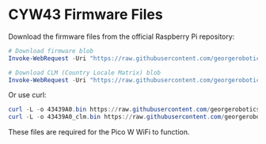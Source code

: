 # CYW43 Firmware Files

Download the firmware files from the official Raspberry Pi repository:

```powershell
# Download firmware blob
Invoke-WebRequest -Uri "https://raw.githubusercontent.com/georgerobotics/cyw43-driver/main/firmware/43439A0.bin" -OutFile "43439A0.bin"

# Download CLM (Country Locale Matrix) blob  
Invoke-WebRequest -Uri "https://raw.githubusercontent.com/georgerobotics/cyw43-driver/main/firmware/43439A0_clm.bin" -OutFile "43439A0_clm.bin"
```

Or use curl:
```powershell
curl -L -o 43439A0.bin https://raw.githubusercontent.com/georgerobotics/cyw43-driver/main/firmware/43439A0.bin
curl -L -o 43439A0_clm.bin https://raw.githubusercontent.com/georgerobotics/cyw43-driver/main/firmware/43439A0_clm.bin
```

These files are required for the Pico W WiFi to function.
